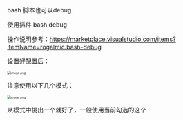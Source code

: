 bash 脚本也可以debug

使用插件 bash debug

操作说明参考：https://marketplace.visualstudio.com/items?itemName=rogalmic.bash-debug

设置好配置后：

<img src="http://ww1.sinaimg.cn/large/005KJzqrgy1gpo6i551xnj30dw038mx6.jpg" alt="image.png" style="zoom:50%;" />

注意使用以下几个模式：

<img src="http://ww1.sinaimg.cn/large/005KJzqrgy1gpo6in4mhgj30fq09gq48.jpg" alt="image.png" style="zoom:50%;" />

从模式中挑出一个就好了，一般使用当前勾选的这个